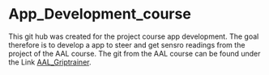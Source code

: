 # App_Development_course
This git hub was created for the project course app development. The goal therefore is to develop a app to steer and get sensro readings from the project of the AAL course. The git from the AAL course can be found under the Link [AAL_Griptrainer](https://github.com/futuresalad/griptrainer.git).
